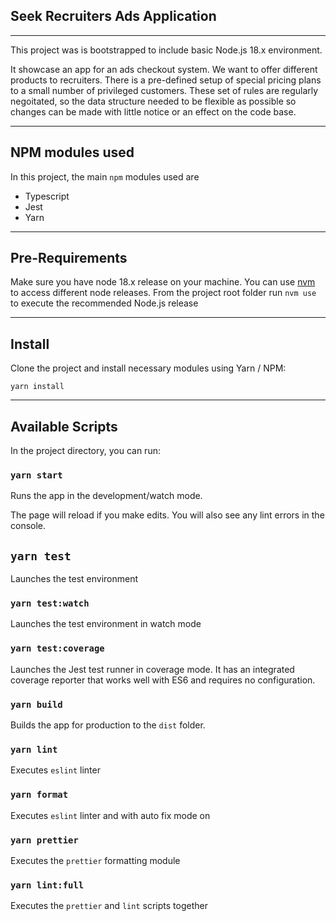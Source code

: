 ## Seek Recruiters Ads Application

---

This project was is bootstrapped to include basic Node.js 18.x environment.

It showcase an app for an ads checkout system. We want to offer different products to recruiters. There is a pre-defined
setup of special pricing plans to a small number of privileged customers. These set of rules are regularly negoitated, so
the data structure needed to be flexible as possible so changes can be made with little notice or an effect on the code base.

---

## NPM modules used

In this project, the main `npm` modules used are

- Typescript
- Jest
- Yarn

---

## Pre-Requirements

Make sure you have node 18.x release on your machine. You can use [nvm](https://github.com/nvm-sh/nvm) to access different node releases. From the project root folder run `nvm use` to execute the recommended Node.js release

---

## Install

Clone the project and install necessary modules using Yarn / NPM:

```
yarn install
```

---

## Available Scripts

In the project directory, you can run:

### `yarn start`

Runs the app in the development/watch mode.

The page will reload if you make edits.
You will also see any lint errors in the console.

## `yarn test`

Launches the test environment

### `yarn test:watch`

Launches the test environment in watch mode

### `yarn test:coverage`

Launches the Jest test runner in coverage mode. It has an integrated coverage reporter that works well with ES6 and requires no configuration.

### `yarn build`

Builds the app for production to the `dist` folder.

### `yarn lint`

Executes `eslint` linter

### `yarn format`

Executes `eslint` linter and with auto fix mode on

### `yarn prettier`

Executes the `prettier` formatting module

### `yarn lint:full`

Executes the `prettier` and `lint` scripts together
